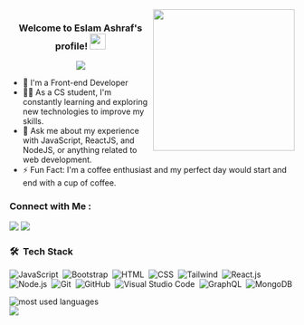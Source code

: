 
<img width="250" align="right" src="https://c.tenor.com/_DOBjnGspYAAAAAM/code-coding.gif">

<h3 align="center">     
  Welcome to Eslam Ashraf's profile!

  <img src="https://media.giphy.com/media/hvRJCLFzcasrR4ia7z/giphy.gif" width="28">
  
  </h3>

<!-- Typing SVG by DenverCoder1 - https://github.com/DenverCoder1/readme-typing-svg -->
<p align="center">
<img src="https://readme-typing-svg.herokuapp.com/?lines=Front-End%20web%20developer;Always%20learning%20new%20things&font=Fira%20Code&center=true&width=440&height=45&color=20C20E&vCenter=true&size=22">
</p> 

- 🏢 I'm a Front-end Developer 
- 👨‍💻 As a CS student, I'm constantly learning and exploring new technologies to improve my skills.
- 💬 Ask me about my experience with JavaScript, ReactJS, and NodeJS, or anything related to web development.
- ⚡ Fun Fact: I'm a coffee enthusiast and my perfect day would start and end with a cup of coffee.
<!-- - 👨‍💻 Check out my portfolio at https://yousef-dergham.netlify.app/ to see some of the projects I've worked on.-->


### Connect with Me :

<a href="https://www.linkedin.com/in/eslam-ashraf-4a5447246/" target="_blank"><img src="https://img.shields.io/badge/-Eslam%20Ashraf-0077B5?style=for-the-badge&logo=Linkedin&logoColor=white"/></a>
<a href="[https://eslam.ashraf112002@gmail.com](https://mail.google.com/mail/u/0/#advanced-search/to=eslam.ashraf112002%40gmail.com&query=in%3Asent&isrefinement=true&todisplay=Eslam+Ashraf)
" target="_blank"><img src="https://img.shields.io/badge/-Eslam%20Ashraf-0077B5?style=for-the-badge&logo=gmail&logoColor=white"/></a>

### 🛠 &nbsp;Tech Stack
![JavaScript](https://img.shields.io/badge/-JavaScript-05122A?style=flat&logo=javascript)&nbsp;
![Bootstrap](https://img.shields.io/badge/-Bootstrap-05122A?style=flat&logo=bootstrap&logoColor=563D7C)&nbsp;
![HTML](https://img.shields.io/badge/-HTML-05122A?style=flat&logo=HTML5)&nbsp;
![CSS](https://img.shields.io/badge/-CSS-05122A?style=flat&logo=CSS3&logoColor=1572B6)&nbsp;
![Tailwind](https://img.shields.io/badge/-Tailwind-05122A?style=flat&logo=Tailwind&logoColor=1572B6)&nbsp;
![React.js](https://img.shields.io/badge/-React-05122A?style=flat&logo=react)
![Node.js](https://img.shields.io/badge/-Node.js-05122A?style=flat&logo=node.js&logoColor=339933)&nbsp;
![Git](https://img.shields.io/badge/-Git-05122A?style=flat&logo=git)&nbsp;
![GitHub](https://img.shields.io/badge/-GitHub-05122A?style=flat&logo=github)&nbsp;
![Visual Studio Code](https://img.shields.io/badge/-Visual%20Studio%20Code-05122A?style=flat&logo=visual-studio-code&logoColor=007ACC)&nbsp;
![GraphQL](https://img.shields.io/badge/-GraphQL-05122A?style=flat&logo=GraphQL)&nbsp;
![MongoDB](https://img.shields.io/badge/-MongoDB-05122A?style=flat&logo=MongoDB)&nbsp;




<img align="left" src="https://github-readme-stats.vercel.app/api/top-langs?username=eslam2shraf&show_icons=true&locale=en&layout=compact&theme=radical" alt="most used languages" />
<br>
<a href="https://komarev.com/ghpvc/?username=eslam2shraf&style=for-the-badge">
    <img src="https://komarev.com/ghpvc/?username=eslam2shraf&style=for-the-badge">
</a>
